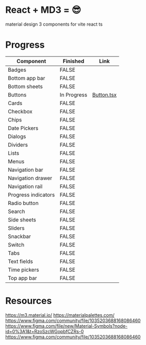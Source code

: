 # React + MD3 = 😎

material design 3 components for vite react ts

# Progress
| Component           | Finished | Link                                                                                                            |
|---------------------|----------|-----------------------------------------------------------------------------------------------------------------|
| Badges              | FALSE    |                                                                                                                 |
| Bottom app bar      | FALSE    |                                                                                                                 |
| Bottom sheets       | FALSE    |                                                                                                                 |
| Buttons             | In Progress    | [Button.tsx](https://github.com/highnet/vite-react-ts-md3-components/blob/master/vite-react-ts-md3-components/src/Button.tsx) |
| Cards               | FALSE    |                                                                                                                 |
| Checkbox            | FALSE    |                                                                                                                 |
| Chips               | FALSE    |                                                                                                                 |
| Date Pickers        | FALSE    |                                                                                                                 |
| Dialogs             | FALSE    |                                                                                                                 |
| Dividers            | FALSE    |                                                                                                                 |
| Lists               | FALSE    |                                                                                                                 |
| Menus               | FALSE    |                                                                                                                 |
| Navigation bar      | FALSE    |                                                                                                                 |
| Navigation drawer   | FALSE    |                                                                                                                 |
| Navigation rail     | FALSE    |                                                                                                                 |
| Progress indicators | FALSE    |                                                                                                                 |
| Radio button        | FALSE    |                                                                                                                 |
| Search              | FALSE    |                                                                                                                 |
| Side sheets         | FALSE    |                                                                                                                 |
| Sliders             | FALSE    |                                                                                                                 |
| Snackbar            | FALSE    |                                                                                                                 |
| Switch              | FALSE    |                                                                                                                 |
| Tabs                | FALSE    |                                                                                                                 |
| Text fields         | FALSE    |                                                                                                                 |
| Time pickers        | FALSE    |                                                                                                                 |
| Top app bar         | FALSE    |                                                                                                                 |

# Resources
https://m3.material.io/
https://materialpalettes.com/
https://www.figma.com/community/file/1035203688168086460
https://www.figma.com/file/new/Material-Symbols?node-id=0%3A1&t=RzoSzcWGopbfCZRs-0
https://www.figma.com/community/file/1035203688168086460
